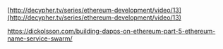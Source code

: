[http://decypher.tv/series/ethereum-development/video/13](http://decypher.tv/series/ethereum-development/video/13)

https://dickolsson.com/building-dapps-on-ethereum-part-5-ethereum-name-service-swarm/

